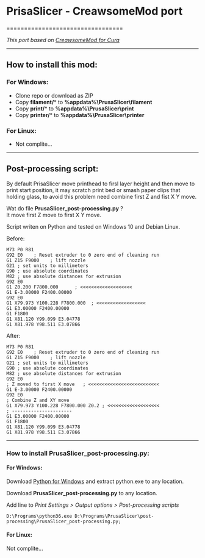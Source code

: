 # PrisaSlicer - CreawsomeMod port
=================================

*This port based on [CreawsomeMod for Cura](https://github.com/trouch/CreawsomeMod)*    

---

## How to install this mod:
### For Windows:
  * Clone repo or download as ZIP
  * Copy **filament/*** to **%appdata%\PrusaSlicer\filament**   
  * Copy **print/*** to **%appdata%\PrusaSlicer\print**   
  * Copy **printer/*** to **%appdata%\PrusaSlicer\printer**   

### For Linux:
  * Not complite...

---

## Post-processing script:      
By default PrisaSlicer move printhead to firsl layer height and then move to print start position,
it may scratch print bed or smash paper clips that holding glass, to avoid this problem need combine
first Z and fist X Y move.

Wat do file **PrusaSlicer_post-processing.py** ?    
It move first Z move to first X Y move.   

Script writen on Python and tested on Windows 10 and Debian Linux.

Before:
```gcode
M73 P0 R81
G92 E0    ; Reset extruder to 0 zero end of cleaning run
G1 Z15 F9000    ; lift nozzle
G21 ; set units to millimeters
G90 ; use absolute coordinates
M82 ; use absolute distances for extrusion
G92 E0
G1 Z0.200 F7800.000      ; <<<<<<<<<<<<<<<<<<<   
G1 E-3.00000 F2400.00000
G92 E0
G1 X79.973 Y100.228 F7800.000  ; <<<<<<<<<<<<<<<<<<
G1 E3.00000 F2400.00000
G1 F1800
G1 X81.120 Y99.099 E3.04778
G1 X81.978 Y98.511 E3.07866
```

After:
```gcode
M73 P0 R81
G92 E0    ; Reset extruder to 0 zero end of cleaning run
G1 Z15 F9000    ; lift nozzle
G21 ; set units to millimeters
G90 ; use absolute coordinates
M82 ; use absolute distances for extrusion
G92 E0
; Z moved to first X move   ; <<<<<<<<<<<<<<<<<<<<<<<<<<
G1 E-3.00000 F2400.00000
G92 E0
; Combine Z and XY move
G1 X79.973 Y100.228 F7800.000 Z0.2 ; <<<<<<<<<<<<<<<<<<<
; ----------------------
G1 E3.00000 F2400.00000
G1 F1800
G1 X81.120 Y99.099 E3.04778
G1 X81.978 Y98.511 E3.07866
```

---

### How to install **PrusaSlicer_post-processing.py**:
#### For Windows:   
Download [Python for Windows](https://www.python.org/ftp/python/3.6.1/python-3.6.1-embed-win32.zip) 
and extract python.exe to any location.   

Download **PrusaSlicer_post-processing.py** to any location.   

Add line to *Print Settings > Output options > Post-processing scripts*
```
D:\Programs\python36.exe D:\Programs\PrusaSlicer\post-processing\PrusaSlicer_post-processing.py;
```
#### For Linux:   
Not complite...